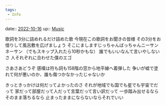 ```yaml
---
tags:
 - Info
---
```


date:: [2022-10-16](Daily_Note/2022-10-16.md)
up:: [Music](../Bar/Novel/Topics/Music.md)

歌詞を3分に詰めれるだけ詰めた歌
今現在この歌詞をお聞きの皆様
その3分をお借りして風呂敷を広げましょう
そこにましますじっちゃんばっちゃんニーサンネーサン
（でもスキップ入れたら10秒かもな）
誰でもいいなんて言いやしないさ
人それぞれに合わせた僕のエゴ


さあさあどうぞ
感嘆は符も詞も158階の窓から地平線へ着弾した
争いが嘘で塗れて何が悪いのか、誰も傷つかなかったじゃないか

きっときっかけは何だってよかったのさ
それが地域でも国でも星でも宇宙でだって
家だって部屋だって人だって言葉だって言い訳だって
一歩踏み出せるならそのまま落ちるなら
止まったままにならないならそれでいい